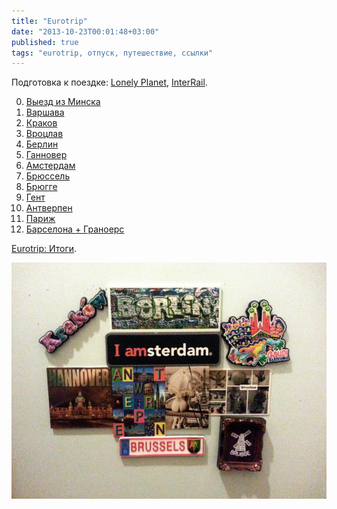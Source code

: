 ```yaml
---
title: "Eurotrip"
date: "2013-10-23T00:01:48+03:00"
published: true
tags: "eurotrip, отпуск, путешествие, ссылки"
---
```


Подготовка к поездке: [Lonely Planet], [InterRail].

0. [Выезд из Минска][start]
1. [Варшава][warsaw]
2. [Краков][krakow]
3. [Вроцлав][wroclaw]
4. [Берлин][berlin]
5. [Ганновер][hannover]
6. [Амстердам][amsterdam]
7. [Брюссель][brussels]
8. [Брюгге][brugge]
9. [Гент][ghent]
10. [Антверпен][antwerpen]
11. [Париж][paris]
12. [Барселона + Граноерс][barcelona]

[Eurotrip: Итоги][results].

![Магниты](/images/travel/2013-08-eurotrip/magnets.jpg)

[Lonely Planet]: /post/lonely-planet/
[InterRail]: /post/interrail/
[start]: /post/eurotrip/
[warsaw]: /post/eurotrip-warsaw/
[krakow]: /post/eurotrip-krakow/
[wroclaw]: /post/eurotrip-wroclaw/
[berlin]: /post/eurotrip-berlin/
[hannover]: /post/eurotrip-hannover/
[amsterdam]: /post/eurotrip-amsterdam/
[brussels]: /post/eurotrip-brussels/
[brugge]: /post/eurotrip-brugge/
[ghent]: /post/eurotrip-ghent/
[antwerpen]: /post/eurotrip-antwerpen/
[paris]: /post/eurotrip-paris/
[barcelona]: /post/eurotrip-barcelona/
[results]: /post/eurotrip-results/
